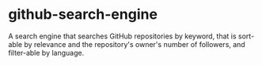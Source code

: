 # github-search-engine
A search engine that searches GitHub repositories by keyword, that is sort-able by relevance and the repository's owner's number of followers, and filter-able by language.
